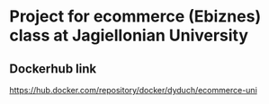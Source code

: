# Project for ecommerce (Ebiznes) class at Jagiellonian University

## Dockerhub link
https://hub.docker.com/repository/docker/dyduch/ecommerce-uni
